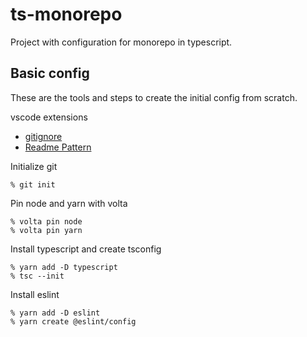 # ts-monorepo

Project with configuration for monorepo in typescript.

## Basic config

These are the tools and steps to create the initial config from scratch.

vscode extensions

- [gitignore](https://marketplace.visualstudio.com/items?itemName=codezombiech.gitignore)
- [Readme Pattern](https://marketplace.visualstudio.com/items?itemName=thomascsd.vscode-readme-pattern)

Initialize git

```
% git init
```

Pin node and yarn with volta

```
% volta pin node
% volta pin yarn
```

Install typescript and create tsconfig

```
% yarn add -D typescript
% tsc --init
```

Install eslint

```
% yarn add -D eslint
% yarn create @eslint/config
```
